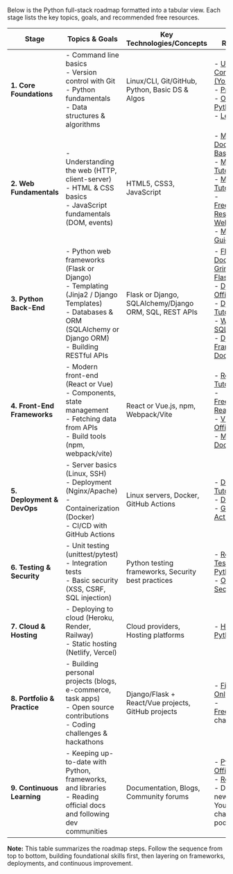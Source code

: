 Below is the Python full-stack roadmap formatted into a tabular view. Each stage lists the key topics, goals, and recommended free resources.

| Stage                      | Topics & Goals                                          | Key Technologies/Concepts                       | Free Resources                                                                                                                                |
|----------------------------|----------------------------------------------------------|------------------------------------------------|-----------------------------------------------------------------------------------------------------------------------------------------------|
| **1. Core Foundations**    | - Command line basics<br>- Version control with Git<br>- Python fundamentals<br>- Data structures & algorithms | Linux/CLI, Git/GitHub, Python, Basic DS & Algos | - [Ubuntu Linux Command Line (YouTube)](https://www.youtube.com/results?search_query=linux+command+line+basics)<br>- [Pro Git Book](https://git-scm.com/book/en/v2)<br>- [Official Python Docs](https://docs.python.org/3/tutorial/)<br>- [LeetCode](https://leetcode.com/) |
| **2. Web Fundamentals**    | - Understanding the web (HTTP, client-server)<br>- HTML & CSS basics<br>- JavaScript fundamentals (DOM, events) | HTML5, CSS3, JavaScript                         | - [MDN Web Docs - HTTP Basics](https://developer.mozilla.org/en-US/docs/Web/HTTP/Overview)<br>- [MDN HTML Tutorials](https://developer.mozilla.org/en-US/docs/Learn/HTML)<br>- [MDN CSS Tutorials](https://developer.mozilla.org/en-US/docs/Learn/CSS)<br>- [FreeCodeCamp Responsive Web Design](https://www.freecodecamp.org/learn/responsive-web-design/)<br>- [MDN JS Guide](https://developer.mozilla.org/en-US/docs/Web/JavaScript/Guide) |
| **3. Python Back-End**     | - Python web frameworks (Flask or Django)<br>- Templating (Jinja2 / Django Templates)<br>- Databases & ORM (SQLAlchemy or Django ORM)<br>- Building RESTful APIs | Flask or Django, SQLAlchemy/Django ORM, SQL, REST APIs | - [Flask Official Docs](https://flask.palletsprojects.com/) & [Miguel Grinberg’s Flask Tutorial](https://blog.miguelgrinberg.com/category/Flask)<br>- [Django Official Tutorial](https://docs.djangoproject.com/en/4.0/intro/tutorial01/)<br>- [Django Girls Tutorial](https://tutorial.djangogirls.org/en/)<br>- [W3Schools SQL Tutorial](https://www.w3schools.com/sql/)<br>- [Django REST Framework Docs](https://www.django-rest-framework.org/) |
| **4. Front-End Frameworks** | - Modern front-end (React or Vue)<br>- Components, state management<br>- Fetching data from APIs<br>- Build tools (npm, webpack/vite) | React or Vue.js, npm, Webpack/Vite              | - [React Official Tutorial](https://react.dev/learn)<br>- [FreeCodeCamp React](https://www.freecodecamp.org/learn/front-end-development-libraries/#react)<br>- [Vue.js Official Guide](https://vuejs.org/guide/introduction.html)<br>- [MDN Tooling Docs](https://developer.mozilla.org/en-US/docs/Learn/Tools_and_testing/Understanding_client-side_tools) |
| **5. Deployment & DevOps** | - Server basics (Linux, SSH)<br>- Deployment (Nginx/Apache)<br>- Containerization (Docker)<br>- CI/CD with GitHub Actions | Linux servers, Docker, GitHub Actions           | - [DigitalOcean Tutorials](https://www.digitalocean.com/community/tutorials)<br>- [Docker Docs](https://docs.docker.com/get-started/)<br>- [GitHub Actions Docs](https://docs.github.com/en/actions) |
| **6. Testing & Security**  | - Unit testing (unittest/pytest)<br>- Integration tests<br>- Basic security (XSS, CSRF, SQL injection) | Python testing frameworks, Security best practices | - [RealPython: Testing in Python](https://realpython.com/python-testing/)<br>- [OWASP Web Security](https://owasp.org/www-project-web-security-testing-guide/) |
| **7. Cloud & Hosting**     | - Deploying to cloud (Heroku, Render, Railway)<br>- Static hosting (Netlify, Vercel) | Cloud providers, Hosting platforms              | - [Heroku Python Guide](https://devcenter.heroku.com/articles/getting-started-with-python) |
| **8. Portfolio & Practice** | - Building personal projects (blogs, e-commerce, task apps)<br>- Open source contributions<br>- Coding challenges & hackathons | Django/Flask + React/Vue projects, GitHub projects | - [First Timers Only](https://www.firsttimersonly.com/)<br>- [FreeCodeCamp](https://www.freecodecamp.org/) challenges |
| **9. Continuous Learning**  | - Keeping up-to-date with Python, frameworks, and libraries<br>- Reading official docs and following dev communities | Documentation, Blogs, Community forums          | - [Python Official Docs](https://docs.python.org/3/)<br>- [RealPython](https://realpython.com/)<br>- Developer newsletters, YouTube channels, podcasts |

**Note:** This table summarizes the roadmap steps. Follow the sequence from top to bottom, building foundational skills first, then layering on frameworks, deployments, and continuous improvement.
